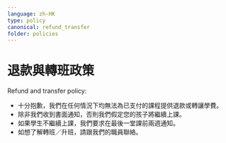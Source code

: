 ```yaml
---
language: zh-HK
type: policy
canonical: refund_transfer
folder: policies
---
```

# 退款與轉班政策

Refund and transfer policy:
- 十分抱歉，我們在任何情況下均無法為已支付的課程提供退款或轉讓學費。
- 除非我們收到書面通知，否則我們假定您的孩子將繼續上課。
- 如果學生不繼續上課，我們要求在最後一堂課前兩週通知。
- 如想了解轉班／升班，請跟我們的職員聯絡。
